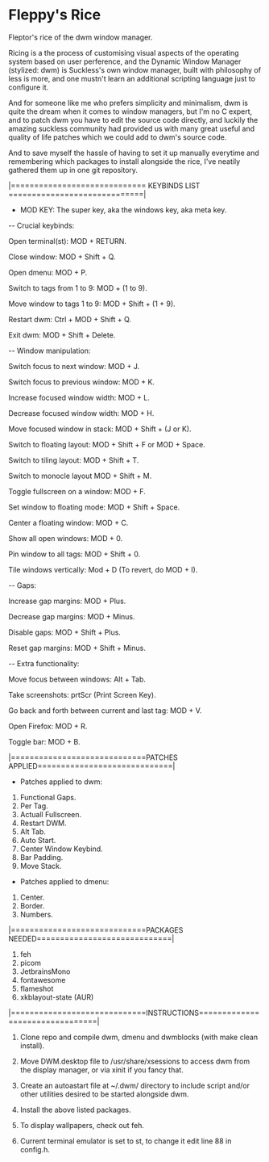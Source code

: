 # Fleppy's Rice
Fleptor's rice of the dwm window manager.

Ricing is a the process of customising visual aspects of the operating system based on user perference,
and the Dynamic Window Manager (stylized: dwm) is Suckless's own window manager, built with philosophy
of less is more, and one mustn't learn an additional scripting language just to configure it.

And for someone like me who prefers simplicity and minimalism, dwm is quite the dream when it comes
to window managers, but I'm no C expert, and to patch dwm you have to edit the source code directly,
and luckily the amazing suckless community had provided us with many great useful and quality of life
patches which we could add to dwm's source code.

And to save myself the hassle of having to set it up manually everytime and remembering which packages
to install alongside the rice, I've neatily gathered them up in one git repository.


|============================= KEYBINDS LIST =============================|

 * MOD KEY: The super key, aka the windows key, aka meta key.

 -- Crucial keybinds: 
 
 Open terminal(st): MOD + RETURN.

 Close window:               MOD + Shift + Q.
 
 Open dmenu:                 MOD + P.
 
 Switch to tags from 1 to 9: MOD + (1 to 9).
 
 Move window to tags 1 to 9: MOD + Shift + (1 + 9).
 
 Restart dwm:                Ctrl + MOD + Shift + Q.
 
 Exit dwm:                   MOD + Shift + Delete.

 -- Window manipulation:
 
 Switch focus to next window:     MOD + J.
 
 Switch focus to previous window: MOD + K.
 
 Increase focused window width:   MOD + L.
 
 Decrease focused window width:   MOD + H.
 
 Move focused window in stack:    MOD + Shift + (J or K). 
 
 Switch to floating layout:       MOD + Shift + F or MOD + Space.
 
 Switch to tiling layout:         MOD + Shift + T.
 
 Switch to monocle layout         MOD + Shift + M.
 
 Toggle fullscreen on a window:   MOD + F.
 
 Set window to floating mode:     MOD + Shift + Space.
 
 Center a floating window:        MOD + C.
 
 Show all open windows:           MOD + 0.
 
 Pin window to all tags:          MOD + Shift + 0.
 
 Tile windows vertically:         Mod + D (To revert, do MOD + I).

 -- Gaps:
 
 Increase gap margins: MOD + Plus.
 
 Decrease gap margins: MOD + Minus.
 
 Disable gaps:         MOD + Shift + Plus.
 
 Reset gap margins:    MOD + Shift + Minus.

 -- Extra functionality:
 
 Move focus between windows: Alt + Tab.
 
 Take screenshots: prtScr (Print Screen Key).
 
 Go back and forth between current and last tag: MOD + V.
 
 Open Firefox: MOD + R.
 
 Toggle bar:   MOD + B.


|=============================PATCHES APPLIED=============================|

- Patches applied to dwm:
 1) Functional Gaps.
 2) Per Tag.
 3) Actuall Fullscreen.
 4) Restart DWM.
 5) Alt Tab.
 6) Auto Start.
 7) Center Window Keybind.
 8) Bar Padding.
 9) Move Stack.

- Patches applied to dmenu:
 1) Center.
 2) Border.
 3) Numbers.


|=============================PACKAGES NEEDED=============================|

 1) feh
 2) picom
 3) JetbrainsMono
 4) fontawesome
 5) flameshot
 6) xkblayout-state (AUR)

|=============================INSTRUCTIONS================================|

 1) Clone repo and compile dwm, dmenu and dwmblocks (with make clean install).

 2) Move DWM.desktop file to /usr/share/xsessions to access dwm from the
    display manager, or via xinit if you fancy that.

 3) Create an autoastart file at ~/.dwm/ directory to include script and/or
    other utilities desired to be started alongside dwm.

 4) Install the above listed packages. 

 5) To display wallpapers, check out feh.

 6) Current terminal emulator is set to st, to change it edit line 88 in config.h. 
